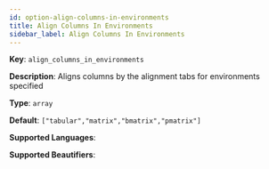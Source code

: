 ```yaml
---
id: option-align-columns-in-environments
title: Align Columns In Environments
sidebar_label: Align Columns In Environments
---
```

**Key**: `align_columns_in_environments`

**Description**: Aligns columns by the alignment tabs for environments specified

**Type**: `array`

**Default**: `["tabular","matrix","bmatrix","pmatrix"]`

**Supported Languages**: 

**Supported Beautifiers**: 
